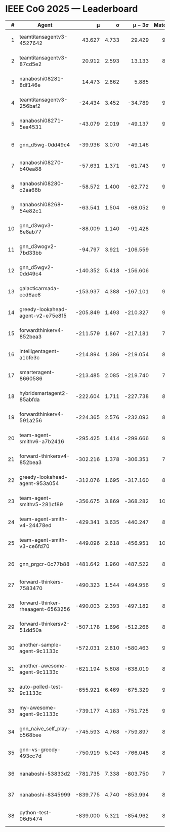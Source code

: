 # IEEE CoG 2025 — Leaderboard

| # | Agent | μ | σ | μ − 3σ | Matches | Updated |
|---:|---|---:|---:|---:|---:|---|
| 1 | teamtitansagentv3-4527642 | 43.627 | 4.733 | 29.429 | 9856 | 2025-08-31 05:45 |
| 2 | teamtitansagentv3-87cd5e2 | 20.912 | 2.593 | 13.133 | 8878 | 2025-08-31 05:45 |
| 3 | nanaboshi08281-8df146e | 14.473 | 2.862 | 5.885 | 376 | 2025-08-31 05:45 |
| 4 | teamtitansagentv3-256baf2 | -24.434 | 3.452 | -34.789 | 9834 | 2025-08-31 05:45 |
| 5 | nanaboshi08271-5ea4531 | -43.079 | 2.019 | -49.137 | 9778 | 2025-08-31 05:45 |
| 6 | gnn_d5wg-0dd49c4 | -39.936 | 3.070 | -49.146 | 200 | 2025-08-31 05:45 |
| 7 | nanaboshi08270-b40ea88 | -57.631 | 1.371 | -61.743 | 9620 | 2025-08-31 05:45 |
| 8 | nanaboshi08280-c2aa68b | -58.572 | 1.400 | -62.772 | 9138 | 2025-08-31 05:45 |
| 9 | nanaboshi08268-54e82c1 | -63.541 | 1.504 | -68.052 | 9300 | 2025-08-31 05:45 |
| 10 | gnn_d3wgv3-6e8ab77 | -88.009 | 1.140 | -91.428 | 258 | 2025-08-31 05:45 |
| 11 | gnn_d3wogv2-7bd33bb | -94.797 | 3.921 | -106.559 | 414 | 2025-08-31 05:45 |
| 12 | gnn_d5wgv2-0dd49c4 | -140.352 | 5.418 | -156.606 | 306 | 2025-08-31 05:45 |
| 13 | galacticarmada-ecd6ae8 | -153.937 | 4.388 | -167.101 | 9040 | 2025-08-31 05:45 |
| 14 | greedy-lookahead-agent-v2-e75e8f5 | -205.849 | 1.493 | -210.327 | 9770 | 2025-08-31 05:45 |
| 15 | forwardthinkerv4-852bea3 | -211.579 | 1.867 | -217.181 | 7819 | 2025-08-31 05:45 |
| 16 | intelligentagent-a1bfe3c | -214.894 | 1.386 | -219.054 | 8061 | 2025-08-31 05:45 |
| 17 | smarteragent-8660586 | -213.485 | 2.085 | -219.740 | 7873 | 2025-08-31 05:45 |
| 18 | hybridsmartagent2-85abfda | -222.604 | 1.711 | -227.738 | 8391 | 2025-08-31 05:45 |
| 19 | forwardthinkerv4-591a256 | -224.365 | 2.576 | -232.093 | 8096 | 2025-08-31 05:45 |
| 20 | team-agent-smithv6-a7b2416 | -295.425 | 1.414 | -299.666 | 9960 | 2025-08-31 05:45 |
| 21 | forward-thinkersv4-852bea3 | -302.216 | 1.378 | -306.351 | 7720 | 2025-08-31 05:45 |
| 22 | greedy-lookahead-agent-953a054 | -312.076 | 1.695 | -317.160 | 8798 | 2025-08-31 05:45 |
| 23 | team-agent-smithv5-281cf89 | -356.675 | 3.869 | -368.282 | 10320 | 2025-08-31 05:45 |
| 24 | team-agent-smith-v4-24478ed | -429.341 | 3.635 | -440.247 | 8958 | 2025-08-31 05:45 |
| 25 | team-agent-smith-v3-ce6fd70 | -449.096 | 2.618 | -456.951 | 10718 | 2025-08-31 05:45 |
| 26 | gnn_prgcr-0c77b88 | -481.642 | 1.960 | -487.522 | 8790 | 2025-08-31 05:45 |
| 27 | forward-thinkers-7583470 | -490.323 | 1.544 | -494.956 | 9100 | 2025-08-31 05:45 |
| 28 | forward-thinker-rheaagent-6563256 | -490.003 | 2.393 | -497.182 | 8284 | 2025-08-31 05:45 |
| 29 | forward-thinkersv2-51dd50a | -507.178 | 1.696 | -512.266 | 8716 | 2025-08-31 05:45 |
| 30 | another-sample-agent-9c1133c | -572.031 | 2.810 | -580.463 | 9440 | 2025-08-31 05:45 |
| 31 | another-awesome-agent-9c1133c | -621.194 | 5.608 | -638.019 | 8980 | 2025-08-31 05:45 |
| 32 | auto-polled-test-9c1133c | -655.921 | 6.469 | -675.329 | 9540 | 2025-08-31 05:45 |
| 33 | my-awesome-agent-9c1133c | -739.177 | 4.183 | -751.725 | 9460 | 2025-08-31 05:45 |
| 34 | gnn_naive_self_play-b568bee | -745.593 | 4.768 | -759.897 | 8180 | 2025-08-31 05:45 |
| 35 | gnn-vs-greedy-493cc7d | -750.919 | 5.043 | -766.048 | 8420 | 2025-08-31 05:45 |
| 36 | nanaboshi-53833d2 | -781.735 | 7.338 | -803.750 | 7440 | 2025-08-31 05:45 |
| 37 | nanaboshi-8345999 | -839.775 | 4.740 | -853.994 | 8070 | 2025-08-31 05:45 |
| 38 | python-test-06d5474 | -839.000 | 5.321 | -854.962 | 8180 | 2025-08-31 05:45 |
